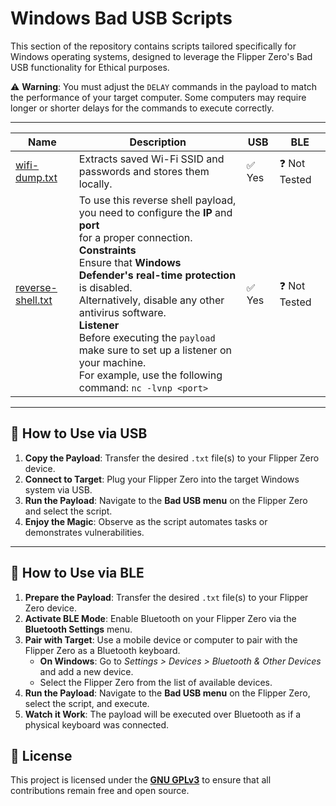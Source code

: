# Windows Bad USB Scripts

This section of the repository contains scripts tailored specifically for Windows operating systems, designed to leverage the Flipper Zero's Bad USB functionality for Ethical purposes.

⚠️ **Warning**: You must adjust the `DELAY` commands in the payload to match the performance of your target computer. Some computers may require longer or shorter delays for the commands to execute correctly.

---

| Name                            | Description                              |  USB  | BLE  |
| ---------------------------------|------------------------------------------|--------------|--------------|
| [wifi-dump.txt](wifi-dump.txt)  | Extracts saved Wi-Fi SSID and passwords and stores them locally. | ✅ Yes       | ❓  Not Tested        |
| [reverse-shell.txt](reverse-shell.txt) | To use this reverse shell payload, you need to configure the **IP** and **port** <br> for a proper connection. <br>  **Constraints** <br> Ensure that **Windows Defender's real-time protection** is disabled. <br> Alternatively, disable any other antivirus software. <br>**Listener**<br>Before executing the `payload` make sure to set up a listener on your machine. <br> For example, use the following command:  ` nc -lvnp <port> ` |  ✅ Yes       | ❓  Not Tested |

---

## 🚀 How to Use via USB  

1. **Copy the Payload**: Transfer the desired `.txt` file(s) to your Flipper Zero device.  
2. **Connect to Target**: Plug your Flipper Zero into the target Windows system via USB.  
3. **Run the Payload**: Navigate to the **Bad USB menu** on the Flipper Zero and select the script.  
4. **Enjoy the Magic**: Observe as the script automates tasks or demonstrates vulnerabilities.  

---

## 🚀 How to Use via BLE  

1. **Prepare the Payload**: Transfer the desired `.txt` file(s) to your Flipper Zero device.  
2. **Activate BLE Mode**: Enable Bluetooth on your Flipper Zero via the **Bluetooth Settings** menu.  
3. **Pair with Target**: Use a mobile device or computer to pair with the Flipper Zero as a Bluetooth keyboard.  
   - **On Windows**: Go to *Settings > Devices > Bluetooth & Other Devices* and add a new device.  
   - Select the Flipper Zero from the list of available devices.  
4. **Run the Payload**: Navigate to the **Bad USB menu** on the Flipper Zero, select the script, and execute.  
5. **Watch it Work**: The payload will be executed over Bluetooth as if a physical keyboard was connected.  


## 📜 License  

This project is licensed under the **[GNU GPLv3](../LICENSE)** to ensure that all contributions remain free and open source.  
